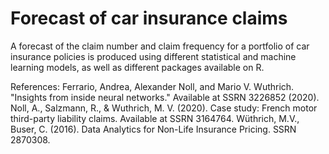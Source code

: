 # Forecast of car insurance claims

A forecast of the claim number and claim frequency for a portfolio of car insurance policies is produced using different statistical and machine learning models, as well as different packages available on R. 

References:
Ferrario, Andrea, Alexander Noll, and Mario V. Wuthrich. "Insights from inside neural networks." Available at SSRN 3226852 (2020).
Noll, A., Salzmann, R., & Wuthrich, M. V. (2020). Case study: French motor third-party liability claims. Available at SSRN 3164764.
Wüthrich, M.V., Buser, C. (2016). Data Analytics for Non-Life Insurance Pricing. SSRN 2870308.
